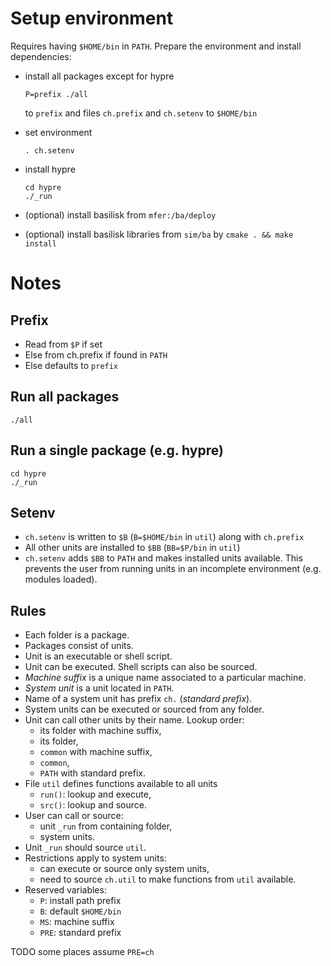 # Setup environment

Requires having `$HOME/bin` in `PATH`.
Prepare the environment and install dependencies:

*   install all packages except for hypre

     ```
     P=prefix ./all
     ```

    to `prefix` and files `ch.prefix` and `ch.setenv` to `$HOME/bin`
*   set environment

     ```
     . ch.setenv
     ```

*   install hypre

     ```
     cd hypre
     ./_run
     ```

*   (optional) install basilisk from `mfer:/ba/deploy`
*   (optional) install basilisk libraries from `sim/ba` by `cmake . && make install`

# Notes

## Prefix

* Read from `$P` if set
* Else from ch.prefix if found in `PATH`
* Else defaults to `prefix`

## Run all packages

    ./all

## Run a single package (e.g. hypre)

    cd hypre
    ./_run

## Setenv

* `ch.setenv` is written to `$B` (`B=$HOME/bin` in `util`)
  along with `ch.prefix`
* All other units are installed to `$BB` (`BB=$P/bin` in `util`)
* `ch.setenv` adds `$BB` to `PATH` and makes installed units available.
  This prevents the user from running units in an incomplete environment
  (e.g. modules loaded).

## Rules

* Each folder is a package.
* Packages consist of units.
* Unit is an executable or shell script.
* Unit can be executed. Shell scripts can also be sourced.
* _Machine suffix_ is a unique name associated to a particular machine.
* _System unit_ is a unit located in `PATH`.
* Name of a system unit has prefix `ch.` (_standard prefix_).
* System units can be executed or sourced from any folder.
* Unit can call other units by their name. Lookup order:
  - its folder with machine suffix,
  - its folder,
  - `common` with machine suffix,
  - `common`,
  - `PATH` with standard prefix.
* File `util` defines functions available to all units
  - `run()`: lookup and execute,
  - `src()`: lookup and source.
* User can call or source:
  - unit `_run` from containing folder,
  - system units.
* Unit `_run` should source `util`.
* Restrictions apply to system units:
  - can execute or source only system units,
  - need to source `ch.util` to make functions from `util` available.
* Reserved variables:
  - `P`: install path prefix
  - `B`: default `$HOME/bin`
  - `MS`: machine suffix
  - `PRE`: standard prefix

TODO some places assume `PRE=ch`
